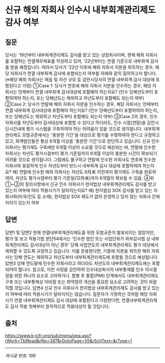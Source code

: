 # 신규 해외 자회사 인수시 내부회계관리제도 감사 여부

## 질문
당사는 '19년부터 내부회계관리제도 감사를 받고 있는 상장회사이며,
현재 해외 자회사를 포함하는 연결재무제표를 작성하고 있어,
'22년부터는 연결 기준으로 내부회계 감사를 받을 예정입니다.
따라서 당사가 '22년 이후에 해외 자회사 지분을 취득하는 경우,
해당 자회사가 연결 내부회계 감사에 포함되는지 여부를 아래와 같이 질의하고자 합니다.
(※해당 해외 자회사는 매출 및 자산 규모 등 감안시당사의 연결 내부회계 감사 대상에 포함된다고 가정)
①Case 1: 당사가 연초에 해외 자회사 지분을 인수하는 경우,
해당 자회사는 언제부터 연결 내부회계 감사대상에 포함해야 하는지요?
(인수 당해년도부터 포함하여야 하는지, 또는 당해년도는 제외하고 차년도부터 포함해도 되는지 여부)
②Case 2: 당사가 연말에 해외 자회사 지분을 인수하는 경우,
해당 자회사는 언제부터 연결 내부회계 감사대상에 포함해야 하는지요?
(인수 당해년도부터 포함하여야 하는지, 또는 당해년도는 제외하고 차년도부터 포함해도 되는지 여부)
③Case 2의 경우, 인수 자회사를 차년도부터 감사대상에 포함할 수 있다고 하더라도,
인수 시점(연말)을 감안시 단시간내에 평가 시스템을 구축하여야 하는 어려움이 있을 것으로 생각됩니다.
내부회계관리제도 모범규준에서는 '충분한 기간'을 대상으로 평가를 수행하여야 한다고 규정하고 있고,
회계법인들은 통상 6개월 이상을 '충분한 기간'으로 판단하고 있습니다.
신규 인수 자회사는 평가제도 구축에만 6개월 이상이 소요될 것으로 예상되는 바,
연말에 인수한 자회사는 차년도 평가시점부터 평가 기준일까지 6개월 이상의 충분한 시간이 확보되기 어려울 것으로 생각됩니다.
그럼에도 불구하고 연말에 인수한 자회사도 연초에 인수한 자회사와 동일하게
인수 차년도부터 반드시 내부회계 감사 대상에 포함하여야 하는지요?
예) 연말에 인수한 해외 자회사는 차년도 6月末 이전까지 평가제도 구축을 완료하여야,
차년도 평가시점부터 평가 기준일(12月末)까지 6개월이 확보될 수 있음.
④위 ①~③의 질의사항에서 신규 인수 자회사가 현지법상 내부회계관리제도 감사를 받고 있는지 여부에 따라
적용시기가 달라지는지요?
예) 현지법상 SOX 감사를 받고 있는 자회사와(미국/인도 등 소재),
현지법상 SOX 제도가 없어 운영하고 있지 않는 자회사 간에 차이가 있는지 여부

## 답변
답변1 및 답변2
현재 연결내부회계관리제도를 위한 모범규준이 발표되지는 않았지만, 평가 및 보고 적용기법 문단54에서는 ‘인수한 법인 또는 사업단위가 외부감사법 상 내부회계관리제도 감사대상이 아닌 경우’ 당해 사업연도의 내부회계관리제도 평가 대상에서 제외할 수 있도록 규정하고 있습니다. 이를 준용한다면, 기중에 지분을 취득한 해외 자회사는 당해 연도는 제외하고 차년도부터 내부회계관리제도에 포함될 것으로 예상됩니다.
답변3
당해 연도말에 인수한 자회사라고 하더라도 차년도의 내부회계관리제도에는 포함되어야 합니다. 참고로, 이런 사정을 감안하여 인수대상회사의 내부통제를 인수 의사결정을 위한 하나의 요소로 고려하거나, 합병 후 통합(PMI) 단계에서도 내부회계관리제도 구축 또는 내부통제상 미비점 또는 취약점의 개선을 중요한 요소로 고려하는 것이 바람직할 것입니다.
답변4
신규 인수 자회사가 현지법상 내부회계관리제도 감사를 받고 있는지 여부에 따라 적용시기가 달라지지는 않습니다. 질문자가 가정하신 것처럼 해당 자회사가 연결 내부회계관리제도 감사 대상에 포함된다고 가정한다면, 연결내부회계관리제도 감사 적용 첫해부터 원칙적으로 적용대상이 될 것입니다.

## 출처
https://www.k-icfr.org/sub/menu/qna.asp?rWork=TblRead&rNo=397&rGotoPage=55&rSchText=&rType=1

---
*게시글 번호: 196*
